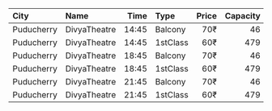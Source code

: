 | City       | Name         |  Time | Type     | Price | Capacity | Booked |
| :--------- | :----------- | ----: | :------- | ----: | -------: | -----: |
| Puducherry | DivyaTheatre | 14:45 | Balcony  |   70₹ |       46 |      0 |
| Puducherry | DivyaTheatre | 14:45 | 1stClass |   60₹ |      479 |    479 |
| Puducherry | DivyaTheatre | 18:45 | Balcony  |   70₹ |       46 |      0 |
| Puducherry | DivyaTheatre | 18:45 | 1stClass |   60₹ |      479 |    479 |
| Puducherry | DivyaTheatre | 21:45 | Balcony  |   70₹ |       46 |      0 |
| Puducherry | DivyaTheatre | 21:45 | 1stClass |   60₹ |      479 |    479 |
